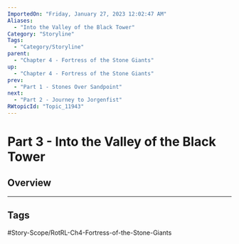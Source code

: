 ```yaml
---
ImportedOn: "Friday, January 27, 2023 12:02:47 AM"
Aliases:
  - "Into the Valley of the Black Tower"
Category: "Storyline"
Tags:
  - "Category/Storyline"
parent:
  - "Chapter 4 - Fortress of the Stone Giants"
up:
  - "Chapter 4 - Fortress of the Stone Giants"
prev:
  - "Part 1 - Stones Over Sandpoint"
next:
  - "Part 2 - Journey to Jorgenfist"
RWtopicId: "Topic_11943"
---
```

# Part 3 - Into the Valley of the Black Tower
## Overview

---
## Tags
#Story-Scope/RotRL-Ch4-Fortress-of-the-Stone-Giants

